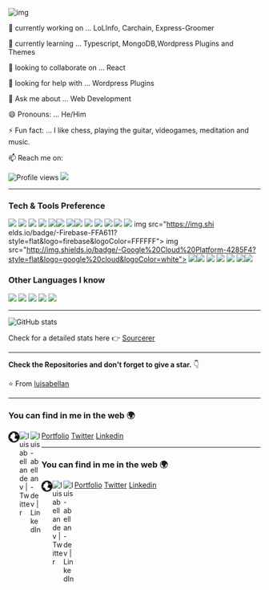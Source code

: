![img](https://i.gyazo.com/83397ec01acbe36287e7c20d4430c94f.png)

🔭 currently working on ... LoLInfo, Carchain, Express-Groomer

🌱 currently learning ... Typescript, MongoDB,Wordpress Plugins and Themes

👯  looking to collaborate on ... React

🤔 looking for help with ... Wordpress Plugins

💬 Ask me about ... Web Development 

😄 Pronouns: ... He/Him

⚡ Fun fact: ... I like chess, playing the guitar, videogames, meditation and music.


📫 Reach me on:  

[twitter]: (https://www.twitter.com/luisabellandev)
[linkedin]: (https://www.linkedin.com/in/luis-abellan-dev/)


![Profile views](https://gpvc.arturio.dev/luisabellan)  <img src="https://img.shields.io/github/followers/luisabellan?label=Follow" style=" float:left, margin-right:10px" />


---


### Tech & Tools Preference

<img src = "https://img.shields.io/badge/-HTML5-E34F26?style=flat&logo=html5&logoColor=white"> <img src = "https://img.shields.io/badge/-CSS3-1572B6?style=flat&logo=css3&logoColor=white"> <img src="https://img.shields.io/badge/-Bootstrap-563D7C?style=flat&logo=bootstrap&logoColor=white"> <img src="https://img.shields.io/badge/-JavaScript-eed718?style=flat&logo=javascript&logoColor=ffffff"> <img src="https://img.shields.io/badge/-Typescript-black?style=flat&logo=typescript&logoColor=blue"><img src="https://img.shields.io/badge/-Sass-cc6699?style=flat&logo=sass&logoColor=ffffff"> <img src="https://img.shields.io/badge/-Less-cc6699?style=flat&logo=less&logoColor=ffffff"><img src="https://img.shields.io/badge/-React-000000?style=flat&logo=react&logoColor=00c8ff"> <img src="https://img.shields.io/badge/-Postgresql-007ACC?style=flat&logo=postgresql&logoColor=0011FFF"> <img src="https://img.shields.io/badge/-GraphQL-e535ab?style=flat&logo=graphql&logoColor=FFFFFF"> <img src="https://img.shields.io/badge/-MySQL-F29111?style=flat&logo=mysql&logoColor=FFFFFF"> <img src="https://img.shields.io/badge/-Express.js-787878?style=flat"> <img src="https://img.shields.io/badge/-Node.js-3C873A?style=flat&logo=Node.js&logoColor=white">  img src="https://img.shi elds.io/badge/-Firebase-FFA611?style=flat&logo=firebase&logoColor=FFFFFF"> img src="http://img.shields.io/badge/-Google%20Cloud%20Platform-4285F4?style=flat&logo=google%20cloud&logoColor=white"> <img src="https://img.shields.io/badge/-MongoDB-4DB33D?style=flat&logo=mongodb&logoColor=FFFFFF"><img src="https://img.shields.io/badge/-Progressive Web Apps-5A0FC8?style=flat"> <img src="http://img.shields.io/badge/-Git-F1502F?style=flat&logo=git&logoColor=FFFFFF"> <img src="http://img.shields.io/badge/-Github-000000?style=flat&logo=github&logoColor=FFFFFF"> <img src="http://img.shields.io/badge/-VS%20Code-007ACC?style=flat&logo=visual%20studio%20code&logoColor=white"> <img src="http://img.shields.io/badge/-Heroku-430098?style=flat&logo=heroku&logoColor=white"><img src="http://img.shields.io/badge/-Vercel-black?style=flat&logo=vercel&logoColor=white">

### Other Languages I know

<img src="http://img.shields.io/badge/-Java-F89820?style=flat&logo=java&logoColor=white"> <img src="https://img.shields.io/badge/-C%20&%20C++-659ad2?style=flat&logo=c%2B%2B&logoColor=ffffff"> <img src="https://img.shields.io/badge/-Python-black?style=flat&logo=python&logoColor=green"> <img src="https://img.shields.io/badge/-Php-black?style=flat&logo=php&logoColor=blue">    <img src="https://img.shields.io/badge/-Kotlin-black?style=flat&logo=kotlin&logoColor=red"> 

---

![GitHub stats](https://github-readme-stats.vercel.app/api?username=luisabellan&show_icons=true&hide_border=true)

Check for a detailed stats here :point_right: [Sourcerer](https://sourcerer.io/luisabellan)

---




**Check the Repositories and don't forget to give a star.** 👇

:star: From [luisabellan](https://github.com/luisabellan)

---

### You can find in me in the web 🌍

<img align="left" alt="luisabellan" width="22px" src="https://raw.githubusercontent.com/iconic/open-iconic/master/svg/globe.svg" /> <a href="https://www.luisabellan.com">Portfolio</a>
[<img align="left" alt="luisabellandev | Twitter" width="22px" src="https://cdn.jsdelivr.net/npm/simple-icons@v3/icons/twitter.svg" />][twitter] <a href="https://www.twitter.com/luisabellandev">Twitter</a>
[<img align="left" alt="luis-abellan-dev | LinkedIn" width="22px" src="https://cdn.jsdelivr.net/npm/simple-icons@v3/icons/linkedin.svg" />][linkedin] <a href="https://www.twitter.com/in/luis-abellan-dev">Linkedin</a>

---

### You can find in me in the web 🌍

<img align="left" alt="luisabellan" width="22px" src="https://raw.githubusercontent.com/iconic/open-iconic/master/svg/globe.svg" /> <a href="https://www.luisabellan.com">Portfolio</a>
[<img align="left" alt="luisabellandev | Twitter" width="22px" src="https://cdn.jsdelivr.net/npm/simple-icons@v3/icons/twitter.svg" />][twitter] <a href="https://www.twitter.com/luisabellandev">Twitter</a>
[<img align="left" alt="luis-abellan-dev | LinkedIn" width="22px" src="https://cdn.jsdelivr.net/npm/simple-icons@v3/icons/linkedin.svg" />][linkedin] <a href="https://www.twitter.com/in/luis-abellan-dev">Linkedin</a>
